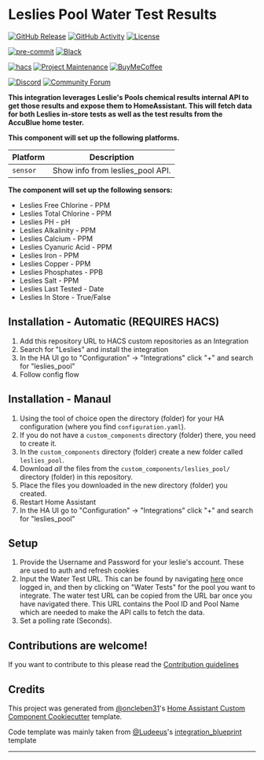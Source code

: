# Leslies Pool Water Test Results

[![GitHub Release][releases-shield]][releases]
[![GitHub Activity][commits-shield]][commits]
[![License][license-shield]](LICENSE)

[![pre-commit][pre-commit-shield]][pre-commit]
[![Black][black-shield]][black]

[![hacs][hacsbadge]][hacs]
[![Project Maintenance][maintenance-shield]][user_profile]
[![BuyMeCoffee][buymecoffeebadge]][buymecoffee]

[![Discord][discord-shield]][discord]
[![Community Forum][forum-shield]][forum]

**This integration leverages Leslie's Pools chemical results internal API to get those results and expose them to HomeAssistant. This will fetch data for both Leslies in-store tests as well as the test results from the AccuBlue home tester.**

**This component will set up the following platforms.**

| Platform | Description                      |
| -------- | -------------------------------- |
| `sensor` | Show info from leslies_pool API. |

**The component will set up the following sensors:**

- Leslies Free Chlorine - PPM
- Leslies Total Chlorine - PPM
- Leslies PH - pH
- Leslies Alkalinity - PPM
- Leslies Calcium - PPM
- Leslies Cyanuric Acid - PPM
- Leslies Iron - PPM
- Leslies Copper - PPM
- Leslies Phosphates - PPB
- Leslies Salt - PPM
- Leslies Last Tested - Date
- Leslies In Store - True/False

## Installation - Automatic (REQUIRES HACS)

1. Add this repository URL to HACS custom repositories as an Integration
2. Search for "Leslies" and install the integration
3. In the HA UI go to "Configuration" -> "Integrations" click "+" and search for "leslies_pool"
4. Follow config flow

## Installation - Manaul

1. Using the tool of choice open the directory (folder) for your HA configuration (where you find `configuration.yaml`).
2. If you do not have a `custom_components` directory (folder) there, you need to create it.
3. In the `custom_components` directory (folder) create a new folder called `leslies_pool`.
4. Download _all_ the files from the `custom_components/leslies_pool/` directory (folder) in this repository.
5. Place the files you downloaded in the new directory (folder) you created.
6. Restart Home Assistant
7. In the HA UI go to "Configuration" -> "Integrations" click "+" and search for "leslies_pool"

## Setup

1. Provide the Username and Password for your leslie's account. These are used to auth and refresh cookies
2. Input the Water Test URL. This can be found by navigating [here](https://lesliespool.com/on/demandware.store/Sites-lpm_site-Site/en_US/PoolProfile-Landing) once logged in, and then by clicking on "Water Tests" for the pool you want to integrate. The water test URL can be copied from the URL bar once you have navigated there. This URL contains the Pool ID and Pool Name which are needed to make the API calls to fetch the data.
3. Set a polling rate (Seconds).

## Contributions are welcome!

If you want to contribute to this please read the [Contribution guidelines](CONTRIBUTING.md)

## Credits

This project was generated from [@oncleben31](https://github.com/oncleben31)'s [Home Assistant Custom Component Cookiecutter](https://github.com/oncleben31/cookiecutter-homeassistant-custom-component) template.

Code template was mainly taken from [@Ludeeus](https://github.com/ludeeus)'s [integration_blueprint][integration_blueprint] template

---

[integration_blueprint]: https://github.com/custom-components/integration_blueprint
[black]: https://github.com/psf/black
[black-shield]: https://img.shields.io/badge/code%20style-black-000000.svg?style=for-the-badge
[buymecoffee]: https://www.buymeacoffee.com/connorgallopo
[buymecoffeebadge]: https://img.shields.io/badge/buy%20me%20a%20coffee-donate-yellow.svg?style=for-the-badge
[commits-shield]: https://img.shields.io/github/commit-activity/y/connorgallopo/leslies-pool.svg?style=for-the-badge
[commits]: https://github.com/connorgallopo/leslies-pool/commits/main
[hacs]: https://hacs.xyz
[hacsbadge]: https://img.shields.io/badge/HACS-Custom-orange.svg?style=for-the-badge
[discord]: https://discord.gg/Qa5fW2R
[discord-shield]: https://img.shields.io/discord/330944238910963714.svg?style=for-the-badge
[exampleimg]: example.png
[forum-shield]: https://img.shields.io/badge/community-forum-brightgreen.svg?style=for-the-badge
[forum]: https://community.home-assistant.io/
[license-shield]: https://img.shields.io/github/license/connorgallopo/leslies-pool.svg?style=for-the-badge
[maintenance-shield]: https://img.shields.io/badge/maintainer-%40connorgallopo-blue.svg?style=for-the-badge
[pre-commit]: https://github.com/pre-commit/pre-commit
[pre-commit-shield]: https://img.shields.io/badge/pre--commit-enabled-brightgreen?style=for-the-badge
[releases-shield]: https://img.shields.io/github/release/connorgallopo/leslies-pool.svg?style=for-the-badge
[releases]: https://github.com/connorgallopo/leslies-pool/releases
[user_profile]: https://github.com/connorgallopo
